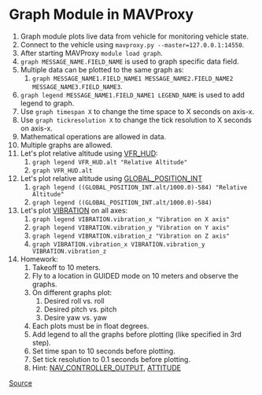 # Graph Module in MAVProxy
1. Graph module plots live data from vehicle for monitoring vehicle state.
2. Connect to the vehicle using `mavproxy.py --master=127.0.0.1:14550`.
3. After starting MAVProxy `module load graph`.
4. `graph MESSAGE_NAME.FIELD_NAME` is used to graph specific data field.
5. Multiple data can be plotted to the same graph as:
   1. `graph MESSAGE_NAME1.FIELD_NAME1 MESSAGE_NAME2.FIELD_NAME2 MESSAGE_NAME3.FIELD_NAME3`.
6. `graph legend MESSAGE_NAME1.FIELD_NAME1 LEGEND_NAME` is used to add legend to graph.
7. Use `graph timespan X` to change the time space to X seconds on axis-x.
8. Use `graph tickresolution X` to change the tick resolution to X seconds on axis-x.
9. Mathematical operations are allowed in data.
10. Multiple graphs are allowed.
11. Let's plot relative altitude using [VFR_HUD](https://mavlink.io/en/messages/common.html):
    1. `graph legend VFR_HUD.alt "Relative Altitude"`
    2. `graph VFR_HUD.alt`
12. Let's plot relative altitude using [GLOBAL_POSITION_INT](https://mavlink.io/en/messages/common.html#GLOBAL_POSITION_INT)
    1. `graph legend ((GLOBAL_POSITION_INT.alt/1000.0)-584) "Relative Altitude"`
    2. `graph legend ((GLOBAL_POSITION_INT.alt/1000.0)-584)`
13. Let's plot [VIBRATION](https://mavlink.io/en/messages/common.html#VIBRATION) on all axes:
    1. `graph legend VIBRATION.vibration_x "Vibration on X axis"`
    2. `graph legend VIBRATION.vibration_y "Vibration on Y axis"`
    3. `graph legend VIBRATION.vibration_z "Vibration on Z axis"`
    4. `graph VIBRATION.vibration_x VIBRATION.vibration_y VIBRATION.vibration_z`
14. Homework:
    1. Takeoff to 10 meters.
    2. Fly to a location in GUIDED mode on 10 meters and observe the graphs.
    3. On different graphs plot:
       1. Desired roll vs. roll
       2. Desired pitch vs. pitch
       3. Desire yaw vs. yaw
    4. Each plots must be in float degrees.
    5. Add legend to all the graphs before plotting (like specified in 3rd step).
    6. Set time span to 10 seconds before plotting.
    7. Set tick resolution to 0.1 seconds before plotting.
    8. Hint: [NAV_CONTROLLER_OUTPUT](https://mavlink.io/en/messages/common.html#NAV_CONTROLLER_OUTPUT), 
[ATTITUDE](https://mavlink.io/en/messages/common.html#ATTITUDE)

[Source](https://ardupilot.org/mavproxy/docs/modules/graph.html)
